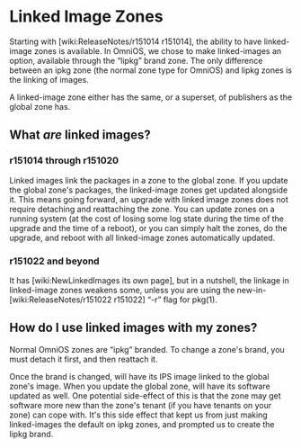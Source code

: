 Linked Image Zones
==================

Starting with \[wiki:ReleaseNotes/r151014 r151014\], the ability to have
linked-image zones is available. In OmniOS, we chose to make
linked-images an option, available through the “lipkg” brand zone. The
only difference between an ipkg zone (the normal zone type for OmniOS)
and lipkg zones is the linking of images.

A linked-image zone either has the same, or a superset, of publishers as
the global zone has.

What *are* linked images?
-------------------------

### r151014 through r151020

Linked images link the packages in a zone to the global zone. If you
update the global zone's packages, the linked-image zones get updated
alongside it. This means going forward, an upgrade with linked image
zones does not require detaching and reattaching the zone. You can
update zones on a running system (at the cost of losing some log state
during the time of the upgrade and the time of a reboot), or you can
simply halt the zones, do the upgrade, and reboot with all linked-image
zones automatically updated.

### r151022 and beyond

It has \[wiki:NewLinkedImages its own page\], but in a nutshell, the
linkage in linked-image zones weakens some, unless you are using the
new-in-\[wiki:ReleaseNotes/r151022 r151022\] “-r” flag for pkg(1).

How do I use linked images with my zones?
-----------------------------------------

Normal OmniOS zones are “ipkg” branded. To change a zone's brand, you
must detach it first, and then reattach it.

Once the brand is changed, <zonename> will have its IPS image linked to
the global zone's image. When you update the global zone, <zonename>
will have its software updated as well. One potential side-effect of
this is that the zone may get software more new than the zone's tenant
(if you have tenants on your zone) can cope with. It's this side effect
that kept us from just making linked-images the default on ipkg zones,
and prompted us to create the lipkg brand.

